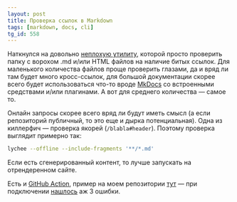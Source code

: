 ```yaml
---
layout: post
title: Проверка ссылок в Markdown
tags: [markdown, docs, cli]
tg_id: 558
---
```

Наткнулся на довольно [неплохую утилиту](https://lychee.cli.rs/introduction/), которой просто проверить папку с ворохом .md и/или HTML файлов на наличие битых ссылок. Для маленького количества файлов проще проверить глазами, да и вряд ли там будет много кросс-ссылок, для большой документации скорее всего будет использоваться что-то вроде [MkDocs](https://www.mkdocs.org/) со встроенными средствами и/или плагинами. А вот для среднего количества — самое то.

Онлайн запросы скорее всего вряд ли будут иметь смысл (а если репозиторий публичный, то это еще и дырка потенциальная). Одна из киллерфич — проверка якорей (`/blabla#header`). Поэтому проверка выглядит примерно так:
```sh
lychee --offline --include-fragments '**/*.md'
```
Если есть сгенерированный контент, то лучше запускать на отрендеренном сайте.

Есть и [GitHub Action](https://github.com/lycheeverse/lychee-action/), пример на моем репозитории [тут](https://github.com/ov7a/ov7a.github.io/blob/874eb018f30e48857474d00aa422f83b29303a1a/.github/workflows/check-links.yml) — при подключении [нашлось](https://github.com/ov7a/ov7a.github.io/pull/1/files) аж 3 ошибки.
